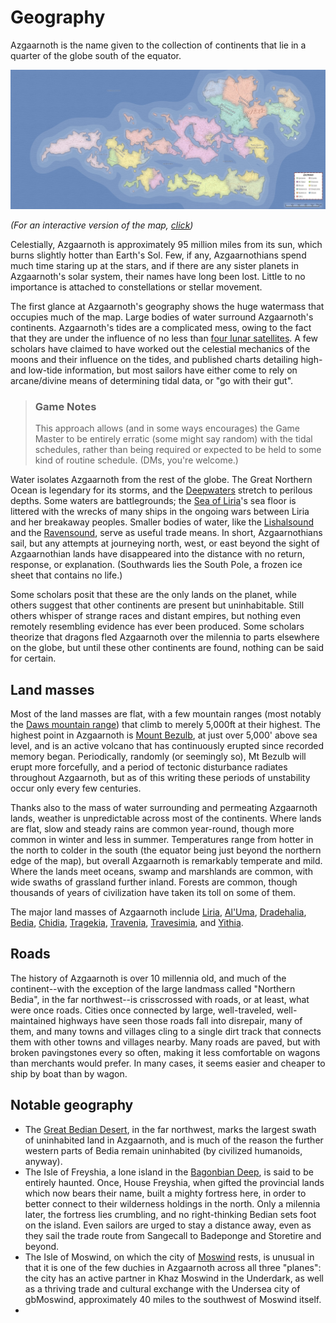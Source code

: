 # Geography
Azgaarnoth is the name given to the collection of continents that lie in a quarter of the globe south of the equator.

![](../Azgaarnoth.jpeg)

*(For an interactive version of the map, [click](https://azgaar.github.io/Fantasy-Map-Generator/?maplink=https://azgaarnoth.tedneward.com/Azgaarnoth.map))*

Celestially, Azgaarnoth is approximately 95 million miles from its sun, which burns slightly hotter than Earth's Sol. Few, if any, Azgaarnothians spend much time staring up at the stars, and if there are any sister planets in Azgaarnoth's solar system, their names have long been lost. Little to no importance is attached to constellations or stellar movement.

The first glance at Azgaarnoth's geography shows the huge watermass that occupies much of the map. Large bodies of water surround Azgaarnoth's continents. Azgaarnoth's tides are a complicated mess, owing to the fact that they are under the influence of no less than [four lunar satellites](Moons.md). A few scholars have claimed to have worked out the celestial mechanics of the moons and their influence on the tides, and published charts detailing high- and low-tide information, but most sailors have either come to rely on arcane/divine means of determining tidal data, or "go with their gut".

> ### Game Notes
> This approach allows (and in some ways encourages) the Game Master to be entirely erratic (some might say random) with the tidal schedules, rather than being required or expected to be held to some kind of routine schedule. (DMs, you're welcome.)

Water isolates Azgaarnoth from the rest of the globe. The Great Northern Ocean is legendary for its storms, and the [Deepwaters](Deepwaters.md) stretch to perilous depths. Some waters are battlegrounds; the [Sea of Liria](SeaOfLiria.md)'s sea floor is littered with the wrecks of many ships in the ongoing wars between Liria and her breakaway peoples. Smaller bodies of water, like the [Lishalsound](Lishalsound.md) and the [Ravensound](Ravensound.md), serve as useful trade means. In short, Azgaarnothians sail, but any attempts at journeying north, west, or east beyond the sight of Azgaarnothian lands have disappeared into the distance with no return, response, or explanation. (Southwards lies the South Pole, a frozen ice sheet that contains no life.) 

Some scholars posit that these are the only lands on the planet, while others suggest that other continents are present but uninhabitable. Still others whisper of strange races and distant empires, but nothing even remotely resembling evidence has ever been produced. Some scholars theorize that dragons fled Azgaarnoth over the milennia to parts elsewhere on the globe, but until these other continents are found, nothing can be said for certain.

## Land masses
Most of the land masses are flat, with a few mountain ranges (most notably the [Daws mountain range](DawsMountains.md)) that climb to merely 5,000ft at their highest. The highest point in Azgaarnoth is [Mount Bezulb](MtBezulb.md), at just over 5,000' above sea level, and is an active volcano that has continuously erupted since recorded memory began. Periodically, randomly (or seemingly so), Mt Bezulb will erupt more forcefully, and a period of tectonic disturbance radiates throughout Azgaarnoth, but as of this writing these periods of unstability occur only every few centuries.

Thanks also to the mass of water surrounding and permeating Azgaarnoth lands, weather is unpredictable across most of the continents. Where lands are flat, slow and steady rains are common year-round, though more common in winter and less in summer. Temperatures range from hotter in the north to colder in the south (the equator being just beyond the northern edge of the map), but overall Azgaarnoth is remarkably temperate and mild. Where the lands meet oceans, swamp and marshlands are common, with wide swaths of grassland further inland. Forests are common, though thousands of years of civilization have taken its toll on some of them.

The major land masses of Azgaarnoth include [Liria](Liria.md), [Al'Uma](AlUma.md), [Dradehalia](Dradehalia.md), [Bedia](Bedia.md), [Chidia](Chidia.md), [Tragekia](Tragekia.md), [Travenia](Travenia.md), [Travesimia](Travesimia.md), and [Yithia](Yithia.md).

## Roads
The history of Azgaarnoth is over 10 millennia old, and much of the continent--with the exception of the large landmass called "Northern Bedia", in the far northwest--is crisscrossed with roads, or at least, what were once roads. Cities once connected by large, well-traveled, well-maintained highways have seen those roads fall into disrepair, many of them, and many towns and villages cling to a single dirt track that connects them with other towns and villages nearby. Many roads are paved, but with broken pavingstones every so often, making it less comfortable on wagons than merchants would prefer. In many cases, it seems easier and cheaper to ship by boat than by wagon.

## Notable geography

* The [Great Bedian Desert](GreatBedianDesert.md), in the far northwest, marks the largest swath of uninhabited land in Azgaarnoth, and is much of the reason the further western parts of Bedia remain uninhabited (by civilized humanoids, anyway).
* The Isle of Freyshia, a lone island in the [Bagonbian Deep](BagonbianDeep.md), is said to be entirely haunted. Once, House Freyshia, when gifted the provincial lands which now bears their name, built a mighty fortress here, in order to better connect to their wilderness holdings in the north. Only a milennia later, the fortress lies crumbling, and no right-thinking Bedian sets foot on the island. Even sailors are urged to stay a distance away, even as they sail the trade route from Sangecall to Badeponge and Storetire and beyond.
* The Isle of Moswind, on which the city of [Moswind](../Cities/Moswind.md) rests, is unusual in that it is one of the few duchies in Azgaarnoth across all three "planes": the city has an active partner in Khaz Moswind in the Underdark, as well as a thriving trade and cultural exchange with the Undersea city of gbMoswind, approximately 40 miles to the southwest of Moswind itself.
*  